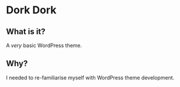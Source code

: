 # Dork Dork

## What is it?

A *very* basic WordPress theme.

## Why?

I needed to re-familiarise myself with WordPress theme development.

